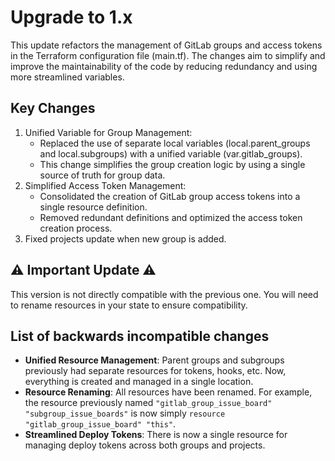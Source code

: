 # Upgrade to 1.x

This update refactors the management of GitLab groups and access tokens in the Terraform configuration file (main.tf). The changes aim to simplify and improve the maintainability of the code by reducing redundancy and using more streamlined variables.

## Key Changes

1. Unified Variable for Group Management:
   - Replaced the use of separate local variables (local.parent_groups and local.subgroups) with a unified variable (var.gitlab_groups).
   - This change simplifies the group creation logic by using a single source of truth for group data.
2. Simplified Access Token Management:
   - Consolidated the creation of GitLab group access tokens into a single resource definition.
   - Removed redundant definitions and optimized the access token creation process.
3. Fixed projects update when new group is added.

## ⚠️ Important Update ⚠️

This version is not directly compatible with the previous one. You will need to rename resources in your state to ensure compatibility.

## List of backwards incompatible changes

- **Unified Resource Management**: Parent groups and subgroups previously had separate resources for tokens, hooks, etc. Now, everything is created and managed in a single location.
- **Resource Renaming**: All resources have been renamed. For example, the resource previously named `"gitlab_group_issue_board" "subgroup_issue_boards"` is now simply `resource "gitlab_group_issue_board" "this"`.
- **Streamlined Deploy Tokens**: There is now a single resource for managing deploy tokens across both groups and projects.

